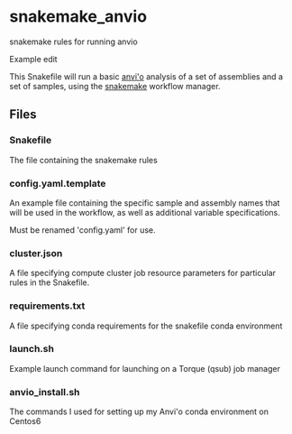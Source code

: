 # snakemake_anvio
snakemake rules for running anvio

Example edit

This Snakefile will run a basic [anvi'o](http://merenlab.org/software/anvio/) analysis
of a set of assemblies and a set of samples, using the [snakemake](https://bitbucket.org/snakemake/snakemake/wiki/Home)
workflow manager. 

## Files

### Snakefile
The file containing the snakemake rules

### config.yaml.template
An example file containing the specific sample and assembly names that will
be used in the workflow, as well as additional variable specifications.

Must be renamed 'config.yaml' for use.

### cluster.json
A file specifying compute cluster job resource parameters for particular
rules in the Snakefile.

### requirements.txt
A file specifying conda requirements for the snakefile conda environment

### launch.sh
Example launch command for launching on a Torque (qsub) job manager

### anvio_install.sh
The commands I used for setting up my Anvi'o conda environment on Centos6
